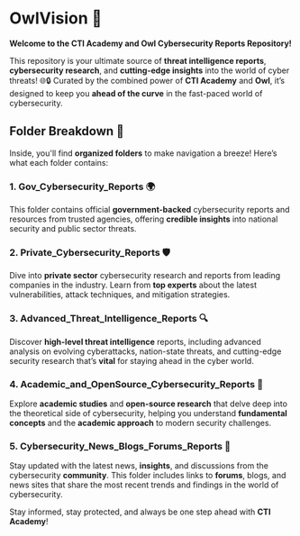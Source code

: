# OwlVision 🚨

**Welcome to the CTI Academy and Owl Cybersecurity Reports Repository!** 

This repository is your ultimate source of **threat intelligence reports**, **cybersecurity research**, and **cutting-edge insights** into the world of cyber threats! 🌐🔒 Curated by the combined power of **CTI Academy** and **Owl**, it’s designed to keep you **ahead of the curve** in the fast-paced world of cybersecurity. 

## Folder Breakdown 📂

Inside, you'll find **organized folders** to make navigation a breeze! Here’s what each folder contains:

### 1. **Gov_Cybersecurity_Reports** 🌍
This folder contains official **government-backed** cybersecurity reports and resources from trusted agencies, offering **credible insights** into national security and public sector threats. 

### 2. **Private_Cybersecurity_Reports** 🛡️
Dive into **private sector** cybersecurity research and reports from leading companies in the industry. Learn from **top experts** about the latest vulnerabilities, attack techniques, and mitigation strategies. 

### 3. **Advanced_Threat_Intelligence_Reports** 🔍
Discover **high-level threat intelligence** reports, including advanced analysis on evolving cyberattacks, nation-state threats, and cutting-edge security research that’s **vital** for staying ahead in the cyber world. 

### 4. **Academic_and_OpenSource_Cybersecurity_Reports** 📖
Explore **academic studies** and **open-source research** that delve deep into the theoretical side of cybersecurity, helping you understand **fundamental concepts** and the **academic approach** to modern security challenges. 

### 5. **Cybersecurity_News_Blogs_Forums_Reports** 📰
Stay updated with the latest news, **insights**, and discussions from the cybersecurity **community**. This folder includes links to **forums**, blogs, and news sites that share the most recent trends and findings in the world of cybersecurity. 


Stay informed, stay protected, and always be one step ahead with **CTI Academy**! 
